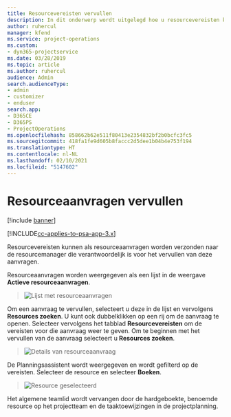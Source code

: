 ```yaml
---
title: Resourcevereisten vervullen
description: In dit onderwerp wordt uitgelegd hoe u resourcevereisten kunt vervullen.
author: ruhercul
manager: kfend
ms.service: project-operations
ms.custom:
- dyn365-projectservice
ms.date: 03/28/2019
ms.topic: article
ms.author: ruhercul
audience: Admin
search.audienceType:
- admin
- customizer
- enduser
search.app:
- D365CE
- D365PS
- ProjectOperations
ms.openlocfilehash: 858662b62e511f80413e2354832bf2b0bcfc3fc5
ms.sourcegitcommit: 418fa1fe9d605b8faccc2d5dee1b04b4e753f194
ms.translationtype: HT
ms.contentlocale: nl-NL
ms.lasthandoff: 02/10/2021
ms.locfileid: "5147602"
---
```

# <a name="fulfilling-resource-requests"></a>Resourceaanvragen vervullen

[!include [banner](../includes/psa-now-project-operations.md)]

[!INCLUDE[cc-applies-to-psa-app-3.x](../includes/cc-applies-to-psa-app-3x.md)]

Resourcevereisten kunnen als resourceaanvragen worden verzonden naar de resourcemanager die verantwoordelijk is voor het vervullen van deze aanvragen.

Resourceaanvragen worden weergegeven als een lijst in de weergave **Actieve resourceaanvragen**.

> ![Lijst met resourceaanvragen](media/Resource-Management-image59.png)

Om een aanvraag te vervullen, selecteert u deze in de lijst en vervolgens **Resources zoeken**. U kunt ook dubbelklikken op een rij om de aanvraag te openen. Selecteer vervolgens het tabblad **Resourcevereisten** om de vereisten voor die aanvraag weer te geven. Om te beginnen met het vervullen van de aanvraag selecteert u **Resources zoeken**.

> ![Details van resourceaanvraag](media/Resource-Management-image60.png)

De Planningsassistent wordt weergegeven en wordt gefilterd op de vereisten. Selecteer de resource en selecteer **Boeken**.

> ![Resource geselecteerd](media/Resource-Management-image61.png)

Het algemene teamlid wordt vervangen door de hardgeboekte, benoemde resource op het projectteam en de taaktoewijzingen in de projectplanning.
